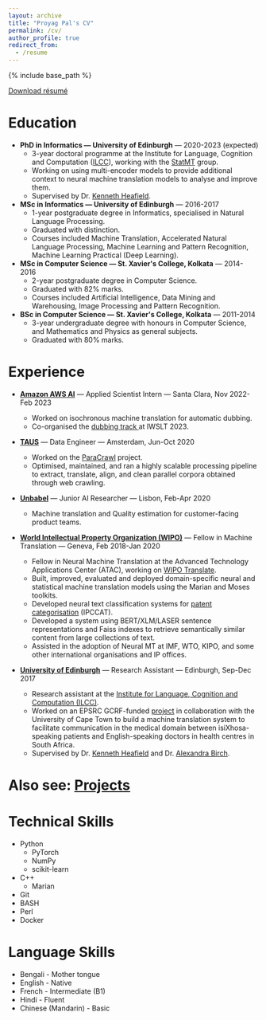 ```yaml
---
layout: archive
title: "Proyag Pal's CV"
permalink: /cv/
author_profile: true
redirect_from:
  - /resume
---
```


{% include base_path %}

[Download résumé](/files/cv.pdf)

Education
======
* **PhD in Informatics — University of Edinburgh** — 2020-2023 (expected)
  * 3-year doctoral programme at the Institute for Language, Cognition and Computation ([ILCC](http://web.inf.ed.ac.uk/ilcc)), working with the [StatMT](https://www.wiki.ed.ac.uk/display/statmt/People) group.
  * Working on using multi-encoder models to provide additional context to neural machine translation models to analyse and improve them.
  * Supervised by Dr. [Kenneth Heafield](https://kheafield.com/).
* **MSc in Informatics — University of Edinburgh** — 2016-2017
  * 1-year postgraduate degree in Informatics, specialised in Natural Language Processing.
  * Graduated with distinction.
  * Courses included Machine Translation, Accelerated Natural Language Processing, Machine Learning and Pattern Recognition, Machine Learning Practical (Deep Learning).
* **MSc in Computer Science — St. Xavier's College, Kolkata** — 2014-2016
  * 2-year postgraduate degree in Computer Science.
  * Graduated with 82% marks.
  * Courses included Artificial Intelligence, Data Mining and Warehousing, Image Processing and Pattern Recognition.
* **BSc in Computer Science — St. Xavier's College, Kolkata** — 2011-2014
  * 3-year undergraduate degree with honours in Computer Science, and Mathematics and Physics as general subjects.
  * Graduated with 80% marks.

Experience
======
* **[Amazon AWS AI](https://aws.amazon.com/ai/)** — Applied Scientist Intern — Santa Clara, Nov 2022-Feb 2023
  * Worked on isochronous machine translation for automatic dubbing.
  * Co-organised the [dubbing track ](https://iwslt.org/2023/dubbing) at IWSLT 2023.

* **[TAUS](https://www.taus.net/)** — Data Engineer — Amsterdam, Jun-Oct 2020
  * Worked on the [ParaCrawl](https://www.paracrawl.eu/) project.
  * Optimised, maintained, and ran a highly scalable processing pipeline to extract, translate, align, and clean parallel corpora obtained through web crawling.

* **[Unbabel](https://unbabel.com/)** — Junior AI Researcher — Lisbon, Feb-Apr 2020
  * Machine translation and Quality estimation for customer-facing product teams.

* **[World Intellectual Property Organization (WIPO)](https://www.wipo.int)** — Fellow in Machine Translation — Geneva, Feb 2018-Jan 2020
  * Fellow in Neural Machine Translation at the Advanced Technology Applications Center (ATAC), working on [WIPO Translate](https://www.wipo.int/wipo-translate/en/).
  * Built, improved, evaluated and deployed domain-specific neural and statistical machine translation models using the Marian and Moses toolkits.
  * Developed neural text classification systems for [patent categorisation](https://www.wipo.int/classifications/ipc/en/) (IPCCAT).
  * Developed a system using BERT/XLM/LASER sentence representations and Faiss indexes to retrieve semantically similar content from large collections of text.
  * Assisted in the adoption of Neural MT at IMF, WTO, KIPO, and some other international organisations and IP offices.

* **[University of Edinburgh](https://www.ed.ac.uk/)** — Research Assistant — Edinburgh, Sep-Dec 2017
  * Research assistant at the [Institute for Language, Cognition and Computation (ILCC)](http://web.inf.ed.ac.uk/ilcc).
  * Worked on an EPSRC GCRF-funded [project](https://www.cs.uct.ac.za/workshop-on-english-isixhosa-machine-translation-for-healthcare/) in collaboration with the University of Cape Town to build a machine translation system to facilitate communication in the medical domain between isiXhosa-speaking patients and English-speaking doctors in health centres in South Africa.
  * Supervised by Dr. [Kenneth Heafield](https://kheafield.com/) and Dr. [Alexandra Birch](http://homepages.inf.ed.ac.uk/abmayne/).

Also see: [Projects](/projects)
=====
  
Technical Skills
======
* Python
  * PyTorch
  * NumPy
  * scikit-learn
* C++
  * Marian
* Git
* BASH
* Perl
* Docker

Language Skills
=====
* Bengali - Mother tongue
* English - Native
* French - Intermediate (B1)
* Hindi - Fluent
* Chinese (Mandarin) - Basic

<!-- Publications
======
  <ul>{% for post in site.publications %}
    {% include archive-single-cv.html %}
  {% endfor %}</ul>
  
Talks
======
  <ul>{% for post in site.talks %}
    {% include archive-single-talk-cv.html %}
  {% endfor %}</ul>
  
Teaching
======
  <ul>{% for post in site.teaching %}
    {% include archive-single-cv.html %}
  {% endfor %}</ul>
  
Service and leadership
======
* Currently signed in to 43 different slack teams -->
